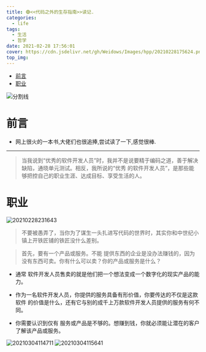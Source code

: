 ```yaml
---
title: 🟢<<代码之外的生存指南>>读记.
categories:
  - life
tags:
  - 生活
  - 哲学
date: 2021-02-28 17:56:01
cover: https://cdn.jsdelivr.net/gh/Weidows/Images/hpp/20210228175624.png
top_img:
---
```


<!--
 * @?: *********************************************************************
 * @Author: Weidows
 * @LastEditors: Weidows
 * @LastEditTime: 2021-03-04 11:57:13
 * @FilePath: \Weidowsd:\Game\Github\Blog-private\source\_posts\life\outside-of-code.md
 * @Description:
 * @!: *********************************************************************
-->

- [前言](#前言)
- [职业](#职业)

![分割线](https://cdn.jsdelivr.net/gh/Weidows/Images/img/divider.png)

# 前言

- 网上很火的一本书,大佬们也很追捧,尝试读了一下,感觉很棒.

---

> 当我说到“优秀的软件开发人员”时，我并不是说要精于编码之道，善于解决缺陷，通晓单元测试。相反，我所说的“优秀 的软件开发人员”，是那些能够把控自己的职业生涯、达成目标、享受生活的人。

# 职业

<img src="https://cdn.jsdelivr.net/gh/Weidows/Images/hpp/20210228231643.png" alt="20210228231643" />

> 不要被愚弄了，当你为了谋生一头扎进写代码的世界时，其实你和中世纪小镇上开铁匠铺的铁匠没什么差别。

> 首先，要有一个产品或服务。不能 提供东西的企业是没办法赚钱的，因为没有东西可卖。你有什么可以卖？你的产品或服务是什么？

- 通常 软件开发人员售卖的就是他们把一个想法变成一个数字化的现实产品的能力。

- 作为一名软件开发人员，你提供的服务具备有形价值，你要传达的不仅是这款软件 的价值是什么，还有它与别的成千上万款软件开发人员提供的服务有何不同。

- 你需要认识到仅有 服务或产品是不够的。想赚到钱，你就必须能让潜在的客户了解该产品或服务。

<img src="https://cdn.jsdelivr.net/gh/Weidows/Images/hpp/20210304114711.png" alt="20210304114711" />

<img src="https://cdn.jsdelivr.net/gh/Weidows/Images/hpp/20210304115641.png" alt="20210304115641" />
